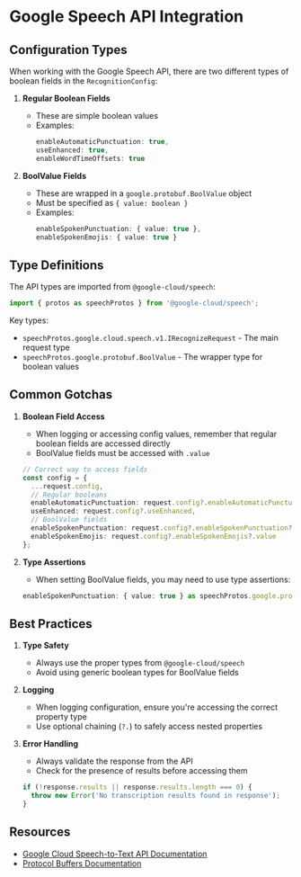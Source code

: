 # Google Speech API Integration

## Configuration Types

When working with the Google Speech API, there are two different types of boolean fields in the `RecognitionConfig`:

1. **Regular Boolean Fields**
   - These are simple boolean values
   - Examples:
     ```typescript
     enableAutomaticPunctuation: true,
     useEnhanced: true,
     enableWordTimeOffsets: true
     ```

2. **BoolValue Fields**
   - These are wrapped in a `google.protobuf.BoolValue` object
   - Must be specified as `{ value: boolean }`
   - Examples:
     ```typescript
     enableSpokenPunctuation: { value: true },
     enableSpokenEmojis: { value: true }
     ```

## Type Definitions

The API types are imported from `@google-cloud/speech`:
```typescript
import { protos as speechProtos } from '@google-cloud/speech';
```

Key types:
- `speechProtos.google.cloud.speech.v1.IRecognizeRequest` - The main request type
- `speechProtos.google.protobuf.BoolValue` - The wrapper type for boolean values

## Common Gotchas

1. **Boolean Field Access**
   - When logging or accessing config values, remember that regular boolean fields are accessed directly
   - BoolValue fields must be accessed with `.value`
   ```typescript
   // Correct way to access fields
   const config = {
     ...request.config,
     // Regular booleans
     enableAutomaticPunctuation: request.config?.enableAutomaticPunctuation,
     useEnhanced: request.config?.useEnhanced,
     // BoolValue fields
     enableSpokenPunctuation: request.config?.enableSpokenPunctuation?.value,
     enableSpokenEmojis: request.config?.enableSpokenEmojis?.value
   };
   ```

2. **Type Assertions**
   - When setting BoolValue fields, you may need to use type assertions:
   ```typescript
   enableSpokenPunctuation: { value: true } as speechProtos.google.protobuf.BoolValue
   ```

## Best Practices

1. **Type Safety**
   - Always use the proper types from `@google-cloud/speech`
   - Avoid using generic boolean types for BoolValue fields

2. **Logging**
   - When logging configuration, ensure you're accessing the correct property type
   - Use optional chaining (`?.`) to safely access nested properties

3. **Error Handling**
   - Always validate the response from the API
   - Check for the presence of results before accessing them
   ```typescript
   if (!response.results || response.results.length === 0) {
     throw new Error('No transcription results found in response');
   }
   ```

## Resources

- [Google Cloud Speech-to-Text API Documentation](https://cloud.google.com/speech-to-text/docs)
- [Protocol Buffers Documentation](https://developers.google.com/protocol-buffers) 